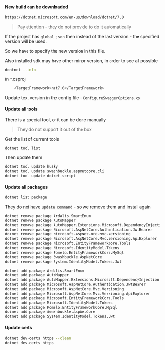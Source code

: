 #### New build can be downloaded

```bash
https://dotnet.microsoft.com/en-us/download/dotnet/7.0
```

> Pay attention - they do not provide to do it automatically

If the project has `global.json` then instead of the last version - the
specified version will be used.

So we have to specify the new version in this file.

Also installed sdk may have other minor version, in order to see all possible

```bash
dontnet --info
```

In *.csproj

```bash
    <TargetFramework>net7.0</TargetFramework>
```

Update text version in the config file - `ConfigureSwaggerOptions.cs`

#### Update all tools

There is a special tool, or it can be done manually

> They do not support it out of the box

Get the list of current tools

```bash
dotnet tool list
```

Then update them

```bash
dotnet tool update husky
dotnet tool update swashbuckle.aspnetcore.cli
dotnet tool update dotnet-script
```

#### Update all packages

```bash
dotnet list package
```

They do not have `update command` - so we remove them and
install again

```bash
dotnet remove package Ardalis.SmartEnum
dotnet remove package AutoMapper
dotnet remove package AutoMapper.Extensions.Microsoft.DependencyInjection
dotnet remove package Microsoft.AspNetCore.Authentication.JwtBearer
dotnet remove package Microsoft.AspNetCore.Mvc.Versioning
dotnet remove package Microsoft.AspNetCore.Mvc.Versioning.ApiExplorer
dotnet remove package Microsoft.EntityFrameworkCore.Tools
dotnet remove package Microsoft.IdentityModel.Tokens
dotnet remove package Pomelo.EntityFrameworkCore.MySql
dotnet remove package Swashbuckle.AspNetCore
dotnet remove package System.IdentityModel.Tokens.Jwt

dotnet add package Ardalis.SmartEnum
dotnet add package AutoMapper
dotnet add package AutoMapper.Extensions.Microsoft.DependencyInjection
dotnet add package Microsoft.AspNetCore.Authentication.JwtBearer
dotnet add package Microsoft.AspNetCore.Mvc.Versioning
dotnet add package Microsoft.AspNetCore.Mvc.Versioning.ApiExplorer
dotnet add package Microsoft.EntityFrameworkCore.Tools
dotnet add package Microsoft.IdentityModel.Tokens
dotnet add package Pomelo.EntityFrameworkCore.MySql
dotnet add package Swashbuckle.AspNetCore
dotnet add package System.IdentityModel.Tokens.Jwt
```

#### Update certs

```bash
dotnet dev-certs https --clean
dotnet dev-certs https
```

